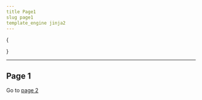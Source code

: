 ```yaml
---
title Page1
slug page1
template_engine jinja2
---
```

{

}

---

<h2>Page 1</h2>

<p>Go to <a href="{{ url_slug('page2') }}">page 2</a> </p>